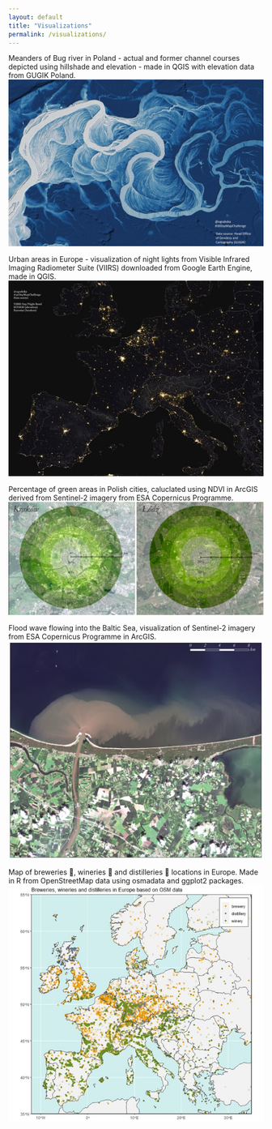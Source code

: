 ```yaml
---
layout: default
title: "Visualizations"
permalink: /visualizations/
---
```


Meanders of Bug river in Poland - actual and former channel courses depicted using hillshade and elevation - made in QGIS with elevation data from 
GUGIK Poland.
![Image](FEdVc9gXwAMNzkY.jpg)

Urban areas in Europe - visualization of night lights from Visible Infrared Imaging Radiometer Suite (VIIRS) downloaded from Google Earth Engine, made in QGIS.
![Image](FEUfgH4WYAQUQO.jpg) 

Percentage of green areas in Polish cities, caluclated using NDVI in ArcGIS derived from Sentinel-2 imagery from ESA Copernicus Programme.
![Image](36114236_333305860538167_2291026995540131840_n.jpg)

Flood wave flowing into the Baltic Sea, visualization of Sentinel-2 imagery from ESA Copernicus Programme in ArcGIS.
![Image](61417658_530149897520428_6879272383841042432_n.jpg)

Map of breweries 🍺, wineries 🍷 and distilleries 🥃 locations in Europe. Made in R from OpenStreetMap data using osmadata and ggplot2 packages.
![Image](FDbyNo3XMAI3hhX.jpg)
